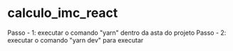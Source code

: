 # calculo_imc_react

Passo - 1: executar o comando "yarn" dentro da asta do projeto
Passo - 2: executar o comando "yarn dev" para executar
